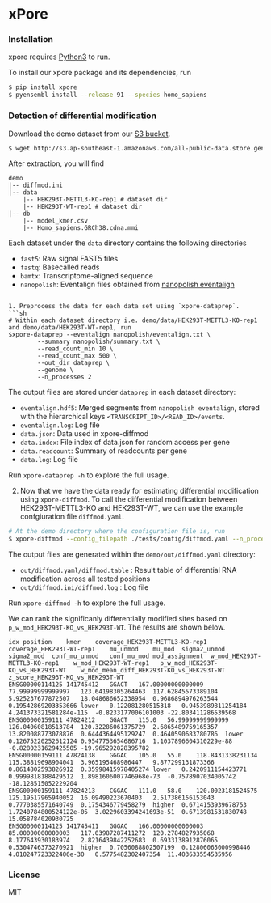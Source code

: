 # xPore

### Installation

xpore requires [Python3](https://www.python.org) to run.

To install our xpore package and its dependencies, run

```sh
$ pip install xpore
$ pyensembl install --release 91 --species homo_sapiens
```

### Detection of differential modification
Download the demo dataset from our [S3 bucket](http://s3.ap-southeast-1.amazonaws.com/all-public-data.store.genome.sg/xpore/demo.tar.gz).

```sh
$ wget http://s3.ap-southeast-1.amazonaws.com/all-public-data.store.genome.sg/xpore/demo.tar.gz
```

After extraction, you will find 
```
demo
|-- diffmod.ini 
|-- data 
    |-- HEK293T-METTL3-KO-rep1 # dataset dir 
    |-- HEK293T-WT-rep1 # dataset dir
|-- db
	|-- model_kmer.csv
	|-- Homo_sapiens.GRCh38.cdna.mmi
```

Each dataset under the `data` directory contains the following directories

* `fast5`: Raw signal FAST5 files
* `fastq`: Basecalled reads
* `bamtx`: Transcriptome-aligned sequence
* `nanopolish`: Eventalign files obtained from [nanopolish eventalign](https://nanopolish.readthedocs.io/en/latest/quickstart_eventalign.html)
```

1. Preprocess the data for each data set using `xpore-dataprep`.
```sh
# Within each dataset directory i.e. demo/data/HEK293T-METTL3-KO-rep1 and demo/data/HEK293T-WT-rep1, run
$xpore-dataprep --eventalign nanopolish/eventalign.txt \
        --summary nanopolish/summary.txt \
        --read_count_min 10 \
        --read_count_max 500 \
        --out_dir dataprep \
        --genome \
        --n_processes 2
```

The output files are stored under `dataprep` in each dataset directory:

* `eventalign.hdf5`: Merged segments from `nanopolish eventalign`, stored with the hierarchical keys `<TRANSCRIPT_ID>/<READ_ID>/events`.
* `eventalign.log`: Log file
* `data.json`: Data used in xpore-diffmod
* `data.index`: File index of data.json for random access per gene
* `data.readcount`: Summary of readcounts per gene
* `data.log`: Log file

Run `xpore-dataprep -h` to explore the full usage.

2. Now that we have the  data ready for estimating differential modification using `xpore-diffmod`. To call the differential modification between HEK293T-METTL3-KO and HEK293T-WT, we can use the example confgiuration file `diffmod.yaml`.

```sh
# At the demo directory where the configuration file is, run
$ xpore-diffmod --config_filepath ./tests/config/diffmod.yaml --n_processes 2 --save_table
```

The output files are generated within the `demo/out/diffmod.yaml` directory:

* `out/diffmod.yaml/diffmod.table` : Result table of differential RNA modification across all tested positions
* `out/diffmod.ini/diffmod.log` : Log file

Run `xpore-diffmod -h` to explore the full usage.

We can rank the significanly differentially modified sites based on `p_w_mod_HEK293T-KO_vs_HEK293T-WT`. The results are shown below.

```
idx position    kmer    coverage_HEK293T-METTL3-KO-rep1 coverage_HEK293T-WT-rep1    mu_unmod    mu_mod  sigma2_unmod    sigma2_mod  conf_mu_unmod   conf_mu_mod mod_assignment  w_mod_HEK293T-METTL3-KO-rep1    w_mod_HEK293T-WT-rep1   p_w_mod_HEK293T-KO_vs_HEK293T-WT    w_mod_mean_diff_HEK293T-KO_vs_HEK293T-WT    z_score_HEK293T-KO_vs_HEK293T-WT
ENSG00000114125 141745412   GGACT   167.00000000000009  77.99999999999997   123.64198305264463  117.62845573389104  5.925237677872507   18.048686652338954  0.9686894976263544  0.19542869203353666 lower   0.122081280515318   0.9453989811254184  4.241373321581284e-115  -0.8233177006101003 -22.803411286539568
ENSG00000159111 47824212    GGACT   115.0   56.99999999999999   126.04060818513784  120.32286061375729  2.6865489759165357  13.820088773078876  0.6444364495129247  0.4640590683780786  lower   0.12675220252612124 0.9547753654686716  1.1037896604310229e-88  -0.8280231629425505 -19.965292828395782
ENSG00000159111 47824138    GGGAC   105.0   55.0    118.8431338231134   115.38819698904041  3.965195468986447   9.877299131873366   0.8614802593826912  0.35998415978405274 lower   0.2420911154423771  0.9999818188429512  1.8981606007746968e-73  -0.7578907034005742 -18.128515052229204
ENSG00000159111 47824213    CGGAC   111.0   58.0    120.0023181524575   125.19517965940052  16.09490223670403   2.517386156153043   0.7770385571640749  0.1754346779458279  higher  0.6714153939678753  1.7240784800524122e-05  3.0229603394241693e-51  0.6713981531830748  15.058784020930725
ENSG00000114125 141745411   GGGAC   166.00000000000003  85.00000000000003   117.03987287411272  120.2784827935068   8.177643930183974   2.8216439842252683  0.6933138912876065  0.5304746373270921  higher  0.7056088802507199  0.12806065000998446 4.010247723322406e-30   0.5775482302407354  11.403633554535956
```

### License
MIT

